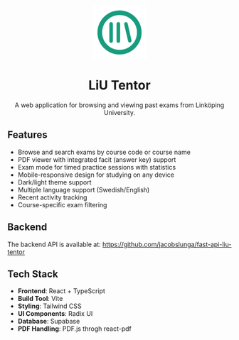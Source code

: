 <div align="center">
  <img src="public/liutentorroundedlight.svg" alt="LiU Tentor Logo" width="120" height="120">
  
  # LiU Tentor
  
  A web application for browsing and viewing past exams from Linköping University.
</div>

## Features

- Browse and search exams by course code or course name
- PDF viewer with integrated facit (answer key) support
- Exam mode for timed practice sessions with statistics
- Mobile-responsive design for studying on any device
- Dark/light theme support
- Multiple language support (Swedish/English)
- Recent activity tracking
- Course-specific exam filtering

## Backend

The backend API is available at: https://github.com/jacobslunga/fast-api-liu-tentor

## Tech Stack

- **Frontend**: React + TypeScript
- **Build Tool**: Vite
- **Styling**: Tailwind CSS
- **UI Components**: Radix UI
- **Database**: Supabase
- **PDF Handling**: PDF.js throgh react-pdf

